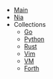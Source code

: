 - [Main](/)
- [Nia](/nia/nia.md)
- Collections
  - [Go](/collections/awesome_go.md)
  - [Python](/collections/awesome_python.md)
  - [Rust](/collections/awesome_rust.md)
  - [Vim](/collections/awesome_vim.md)
  - [VM](/collections/awesome_wm.md)
  - [Forth](/collections/collection_forth.md)

<!-- - Development -->
<!---->
<!--   - [lal](/) -->
<!---->
<!-- - Configuration -->
<!---->
<!--   - [Configuration](configuration.md) -->
<!--   - [Themes](themes.md) -->
<!--   - [Using plugins](plugins.md) -->
<!--   - [Markdown configuration](markdown.md) -->
<!--   - [Language highlight](language-highlight.md) -->
<!---->
<!-- - About -->
<!--   - [Docsify](https://docsify.js.org/) -->

